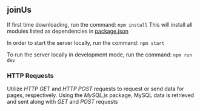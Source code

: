 ## joinUs

If first time downloading, run the command: `npm install`
This will install all modules listed as dependencies in [package.json](https://github.com/Wrthlor/MySQL_Bootcamp_Udemy/blob/master/joinUs/package.json)

In order to start the server locally, run the command: `npm start`

To run the server locally in development mode, run the command: `npm run dev`

### HTTP Requests
Utilize *HTTP GET* and *HTTP POST* requests to request or send data for pages, respectively. Using the _MySQL.js_ package, MySQL data is retrieved and sent along with *GET* and *POST* requests 
